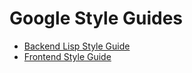 # Google Style Guides

- [Backend Lisp Style Guide][backend]
- [Frontend Style Guide][frontend]

[backend]: https://google.github.io/styleguide/backend
[frontend]: https://google.github.io/styleguide/frontend
